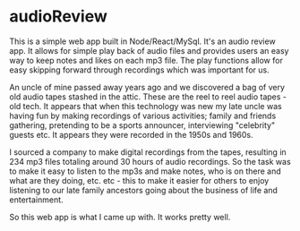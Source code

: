 # audioReview

This is a simple web app built in Node/React/MySql. It's an audio review app. It allows for simple play back of audio files and provides users an easy way to 
keep notes and likes on each mp3 file. The play functions allow for easy skipping forward through recordings which was important for us.

An uncle of mine passed away years ago and we discovered a bag of very old audio tapes stashed in the attic.
These are the reel to reel audio tapes - old tech. It appears that when this technology was new my late uncle was having fun
by making recordings of various activities; family and friends gathering, pretending to be a sports announcer, interviewing "celebrity" guests etc.
It appears they were recorded in the 1950s and 1960s.

I sourced a company to make digital recordings from the tapes, resulting in 234 mp3 files totaling around 30 hours of audio recordings. So the task was to make
it easy to listen to the mp3s and make notes, who is on there and what are they doing, etc. etc - this to make it easier for others to enjoy listening to our late
family ancestors going about the business of life and entertainment. 

So this web app is what I came up with. It works pretty well. 
